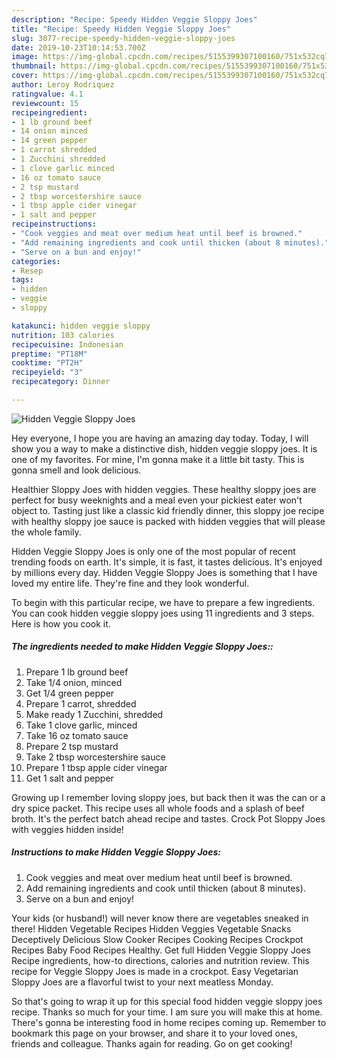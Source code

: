 ```yaml
---
description: "Recipe: Speedy Hidden Veggie Sloppy Joes"
title: "Recipe: Speedy Hidden Veggie Sloppy Joes"
slug: 3077-recipe-speedy-hidden-veggie-sloppy-joes
date: 2019-10-23T10:14:53.700Z
image: https://img-global.cpcdn.com/recipes/5155399307100160/751x532cq70/hidden-veggie-sloppy-joes-recipe-main-photo.jpg
thumbnail: https://img-global.cpcdn.com/recipes/5155399307100160/751x532cq70/hidden-veggie-sloppy-joes-recipe-main-photo.jpg
cover: https://img-global.cpcdn.com/recipes/5155399307100160/751x532cq70/hidden-veggie-sloppy-joes-recipe-main-photo.jpg
author: Leroy Rodriquez
ratingvalue: 4.1
reviewcount: 15
recipeingredient:
- 1 lb ground beef
- 14 onion minced
- 14 green pepper
- 1 carrot shredded
- 1 Zucchini shredded
- 1 clove garlic minced
- 16 oz tomato sauce
- 2 tsp mustard
- 2 tbsp worcestershire sauce
- 1 tbsp apple cider vinegar
- 1 salt and pepper
recipeinstructions:
- "Cook veggies and meat over medium heat until beef is browned."
- "Add remaining ingredients and cook until thicken (about 8 minutes)."
- "Serve on a bun and enjoy!"
categories:
- Resep
tags:
- hidden
- veggie
- sloppy

katakunci: hidden veggie sloppy
nutrition: 103 calories
recipecuisine: Indonesian
preptime: "PT18M"
cooktime: "PT2H"
recipeyield: "3"
recipecategory: Dinner

---
```



![Hidden Veggie Sloppy Joes](https://img-global.cpcdn.com/recipes/5155399307100160/751x532cq70/hidden-veggie-sloppy-joes-recipe-main-photo.jpg)

Hey everyone, I hope you are having an amazing day today. Today, I will show you a way to make a distinctive dish, hidden veggie sloppy joes. It is one of my favorites. For mine, I'm gonna make it a little bit tasty. This is gonna smell and look delicious.

Healthier Sloppy Joes with hidden veggies. These healthy sloppy joes are perfect for busy weeknights and a meal even your pickiest eater won&#39;t object to. Tasting just like a classic kid friendly dinner, this sloppy joe recipe with healthy sloppy joe sauce is packed with hidden veggies that will please the whole family.

Hidden Veggie Sloppy Joes is only one of the most popular of recent trending foods on earth. It's simple, it is fast, it tastes delicious. It's enjoyed by millions every day. Hidden Veggie Sloppy Joes is something that I have loved my entire life. They're fine and they look wonderful.


To begin with this particular recipe, we have to prepare a few ingredients. You can cook hidden veggie sloppy joes using 11 ingredients and 3 steps. Here is how you cook it.

##### The ingredients needed to make Hidden Veggie Sloppy Joes::

1. Prepare 1 lb ground beef
1. Take 1/4 onion, minced
1. Get 1/4 green pepper
1. Prepare 1 carrot, shredded
1. Make ready 1 Zucchini, shredded
1. Take 1 clove garlic, minced
1. Take 16 oz tomato sauce
1. Prepare 2 tsp mustard
1. Take 2 tbsp worcestershire sauce
1. Prepare 1 tbsp apple cider vinegar
1. Get 1 salt and pepper


Growing up I remember loving sloppy joes, but back then it was the can or a dry spice packet. This recipe uses all whole foods and a splash of beef broth. It&#39;s the perfect batch ahead recipe and tastes. Crock Pot Sloppy Joes with veggies hidden inside! 

##### Instructions to make Hidden Veggie Sloppy Joes:

1. Cook veggies and meat over medium heat until beef is browned.
1. Add remaining ingredients and cook until thicken (about 8 minutes).
1. Serve on a bun and enjoy!


Your kids (or husband!) will never know there are vegetables sneaked in there! Hidden Vegetable Recipes Hidden Veggies Vegetable Snacks Deceptively Delicious Slow Cooker Recipes Cooking Recipes Crockpot Recipes Baby Food Recipes Healthy. Get full Hidden Veggie Sloppy Joes Recipe ingredients, how-to directions, calories and nutrition review. This recipe for Veggie Sloppy Joes is made in a crockpot. Easy Vegetarian Sloppy Joes are a flavorful twist to your next meatless Monday. 

So that's going to wrap it up for this special food hidden veggie sloppy joes recipe. Thanks so much for your time. I am sure you will make this at home. There's gonna be interesting food in home recipes coming up. Remember to bookmark this page on your browser, and share it to your loved ones, friends and colleague. Thanks again for reading. Go on get cooking!
